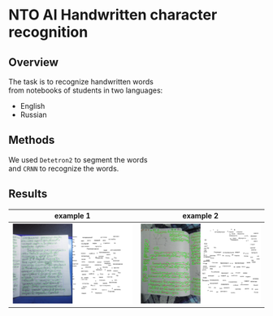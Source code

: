 # NTO AI Handwritten character recognition

## Overview
The task is to recognize handwritten words \
from notebooks of students in two languages:
* English
* Russian

## Methods
We used `Detetron2` to segment the words \
and `CRNN` to recognize the words.

## Results

| example 1| example 2 |
| :------: | :-------: |
| ![](.images/image_2022-02-21_18-17-36.png) | ![](.images/image_2022-02-22_15-03-40.png) |
